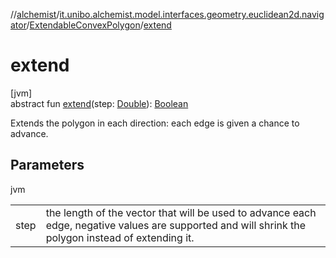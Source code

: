 //[alchemist](../../../index.md)/[it.unibo.alchemist.model.interfaces.geometry.euclidean2d.navigator](../index.md)/[ExtendableConvexPolygon](index.md)/[extend](extend.md)

# extend

[jvm]\
abstract fun [extend](extend.md)(step: [Double](https://kotlinlang.org/api/latest/jvm/stdlib/kotlin/-double/index.html)): [Boolean](https://kotlinlang.org/api/latest/jvm/stdlib/kotlin/-boolean/index.html)

Extends the polygon in each direction: each edge is given a chance to advance.

## Parameters

jvm

| | |
|---|---|
| step | the length of the vector that will be used to advance each edge, negative values are supported and will shrink the polygon instead of extending it. |
